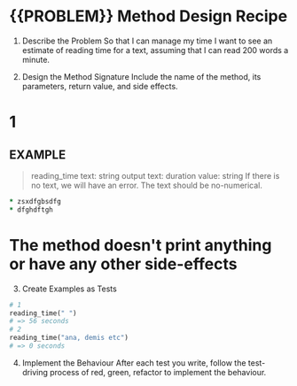 # {{PROBLEM}} Method Design Recipe
1. Describe the Problem
So that I can manage my time
I want to see an estimate of reading time for a text, assuming that I can read 200 words a minute.

2. Design the Method Signature
Include the name of the method, its parameters, return value, and side effects.


# 1
## EXAMPLE

> reading_time
> text: string
> output text: duration value: string
> If there is no text, we will have an error.
> The text should be no-numerical.


```ruby
* zsxdfgbsdfg
* dfghdftgh
```

# The method doesn't print anything or have any other side-effects
3. Create Examples as Tests

```ruby
# 1 
reading_time(" ")
# => 56 seconds
# 2
reading_time("ana, demis etc")
# => 0 seconds
```

4. Implement the Behaviour
After each test you write, follow the test-driving process of red, green, refactor to implement the behaviour.